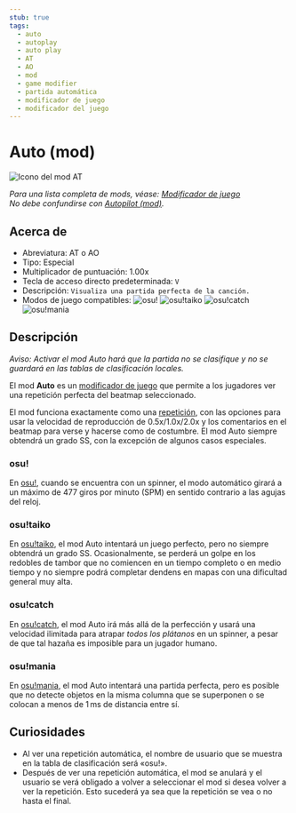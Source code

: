 ```yaml
---
stub: true
tags:
  - auto
  - autoplay
  - auto play
  - AT
  - AO
  - mod
  - game modifier
  - partida automática
  - modificador de juego
  - modificador del juego
---
```


# Auto (mod)

![Icono del mod AT](/wiki/shared/mods/AT.png "Icono del mod Auto (AT)")

*Para una lista completa de mods, véase: [Modificador de juego](/wiki/Gameplay/Game_modifier)*\
*No debe confundirse con [Autopilot (mod)](/wiki/Gameplay/Game_modifier/Autopilot).*

## Acerca de

- Abreviatura: AT o AO
- Tipo: Especial
- Multiplicador de puntuación: 1.00x
- Tecla de acceso directo predeterminada: `V`
- Descripción: `Visualiza una partida perfecta de la canción.`
- Modos de juego compatibles: ![][osu!] ![][osu!taiko] ![][osu!catch] ![][osu!mania]

## Descripción

*Aviso: Activar el mod Auto hará que la partida no se clasifique y no se guardará en las tablas de clasificación locales.*

El mod **Auto** es un [modificador de juego](/wiki/Gameplay/Game_modifier) que permite a los jugadores ver una repetición perfecta del beatmap seleccionado.

El mod funciona exactamente como una [repetición](/wiki/Gameplay/Replay), con las opciones para usar la velocidad de reproducción de 0.5x/1.0x/2.0x y los comentarios en el beatmap para verse y hacerse como de costumbre. El mod Auto siempre obtendrá un grado SS, con la excepción de algunos casos especiales.

### osu!

En [osu!](/wiki/Game_mode/osu!), cuando se encuentra con un spinner, el modo automático girará a un máximo de 477 giros por minuto (SPM) en sentido contrario a las agujas del reloj.

### osu!taiko

En [osu!taiko](/wiki/Game_mode/osu!taiko), el mod Auto intentará un juego perfecto, pero no siempre obtendrá un grado SS. Ocasionalmente, se perderá un golpe en los redobles de tambor que no comiencen en un tiempo completo o en medio tiempo y no siempre podrá completar dendens en mapas con una dificultad general muy alta.

### osu!catch

En [osu!catch](/wiki/Game_mode/osu!catch), el mod Auto irá más allá de la perfección y usará una velocidad ilimitada para atrapar *todos los plátanos* en un spinner, a pesar de que tal hazaña es imposible para un jugador humano.

### osu!mania

En [osu!mania](/wiki/Game_mode/osu!mania), el mod Auto intentará una partida perfecta, pero es posible que no detecte objetos en la misma columna que se superponen o se colocan a menos de 1 ms de distancia entre sí.

## Curiosidades

- Al ver una repetición automática, el nombre de usuario que se muestra en la tabla de clasificación será «osu!».
- Después de ver una repetición automática, el mod se anulará y el usuario se verá obligado a volver a seleccionar el mod si desea volver a ver la repetición. Esto sucederá ya sea que la repetición se vea o no hasta el final.

[osu!]: /wiki/shared/mode/osu.png "osu!"
[osu!taiko]: /wiki/shared/mode/taiko.png "osu!taiko"
[osu!catch]: /wiki/shared/mode/catch.png "osu!catch"
[osu!mania]: /wiki/shared/mode/mania.png "osu!mania"
